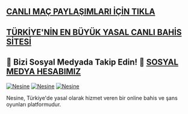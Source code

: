 ## <a href="https://t.me/+Wx7o5LsVnk4wYWE8">CANLI MAÇ PAYLAŞIMLARI İÇİN TIKLA</a>
## <a href="https://t.ly/gallerpremium">TÜRKİYE'NİN EN BÜYÜK YASAL CANLI BAHİS SİTESİ</a>
## 📲 **Bizi Sosyal Medyada Takip Edin!** 🔗 <a href="https://t.me/+Wx7o5LsVnk4wYWE8">SOSYAL MEDYA HESABIMIZ</a>
[![Nesine](https://github.com/user-attachments/assets/49c5939e-b8d7-451b-9187-06c8c1f0384e)](https://t.ly/gallerpremium)
[![Nesine](https://github.com/user-attachments/assets/9078c657-1465-438a-8f5c-3e198d235ba3)](https://t.ly/gallerpremium)
[![Nesine](https://github.com/user-attachments/assets/81306ed4-941f-4dd8-9183-11a38f13a7a1)](https://t.ly/gallerpremium)

Nesine, Türkiye'de yasal olarak hizmet veren bir online bahis ve şans oyunları platformudur.
